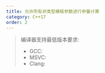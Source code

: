 ```yaml
---
title: 允许所有非类型模板参数进行参量计算
category: C++17
order: 2
---
```


> 编译器支持最低版本要求:
> * GCC:
> * MSVC:
> * Clang:
